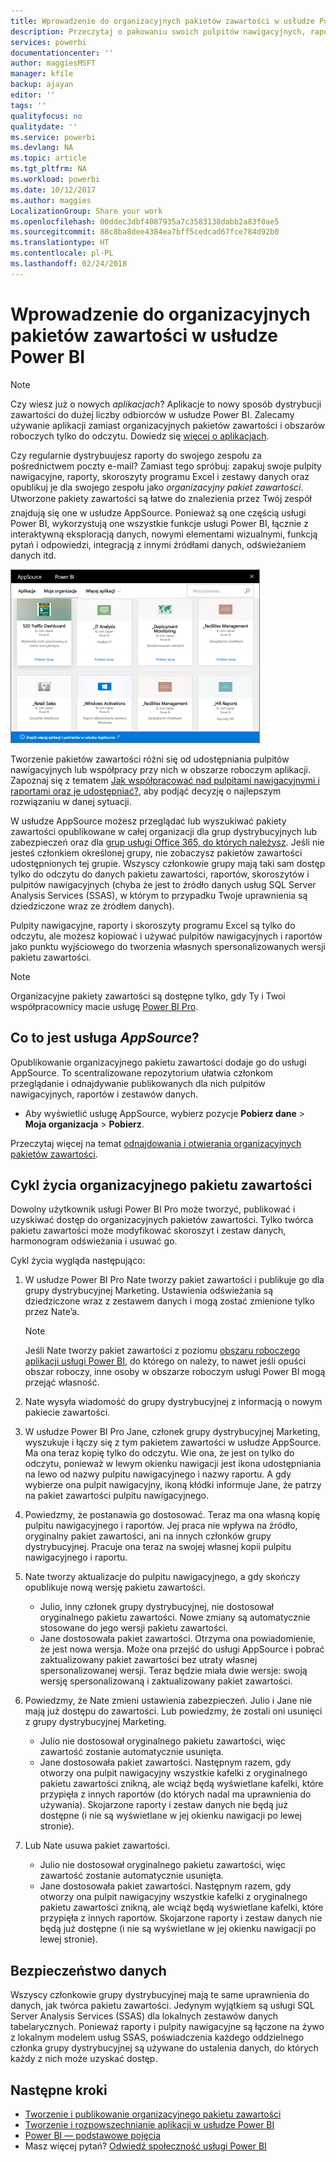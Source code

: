 ```yaml
---
title: Wprowadzenie do organizacyjnych pakietów zawartości w usłudze Power BI
description: Przeczytaj o pakowaniu swoich pulpitów nawigacyjnych, raportów, skoroszytów programu Excel i zestawów danych do organizacyjnych pakietów zawartości i udostępnianiu ich współpracownikom.
services: powerbi
documentationcenter: ''
author: maggiesMSFT
manager: kfile
backup: ajayan
editor: ''
tags: ''
qualityfocus: no
qualitydate: ''
ms.service: powerbi
ms.devlang: NA
ms.topic: article
ms.tgt_pltfrm: NA
ms.workload: powerbi
ms.date: 10/12/2017
ms.author: maggies
LocalizationGroup: Share your work
ms.openlocfilehash: 00ddec3dbf4087935a7c3583138dabb2a83f0ae5
ms.sourcegitcommit: 88c8ba8dee4384ea7bff5cedcad67fce784d92b0
ms.translationtype: HT
ms.contentlocale: pl-PL
ms.lasthandoff: 02/24/2018
---
```

# <a name="intro-to-organizational-content-packs-in-power-bi"></a>Wprowadzenie do organizacyjnych pakietów zawartości w usłudze Power BI
> [!NOTE]
> Czy wiesz już o nowych *aplikacjach*? Aplikacje to nowy sposób dystrybucji zawartości do dużej liczby odbiorców w usłudze Power BI. Zalecamy używanie aplikacji zamiast organizacyjnych pakietów zawartości i obszarów roboczych tylko do odczytu. Dowiedz się [więcej o aplikacjach](service-install-use-apps.md).
> 
> 

Czy regularnie dystrybuujesz raporty do swojego zespołu za pośrednictwem poczty e-mail? Zamiast tego spróbuj: zapakuj swoje pulpity nawigacyjne, raporty, skoroszyty programu Excel i zestawy danych oraz opublikuj je dla swojego zespołu jako *organizacyjny pakiet zawartości*. Utworzone pakiety zawartości są łatwe do znalezienia przez Twój zespół &#151; znajdują się one w usłudze AppSource. Ponieważ są one częścią usługi Power BI, wykorzystują one wszystkie funkcje usługi Power BI, łącznie z interaktywną eksploracją danych, nowymi elementami wizualnymi, funkcją pytań i odpowiedzi, integracją z innymi źródłami danych, odświeżaniem danych itd.

![](media/service-organizational-content-pack-introduction/power-bi-org-content-packs.png)

Tworzenie pakietów zawartości różni się od udostępniania pulpitów nawigacyjnych lub współpracy przy nich w obszarze roboczym aplikacji. Zapoznaj się z tematem [Jak współpracować nad pulpitami nawigacyjnymi i raportami oraz je udostępniać?](service-how-to-collaborate-distribute-dashboards-reports.md), aby podjąć decyzję o najlepszym rozwiązaniu w danej sytuacji. 

W usłudze AppSource możesz przeglądać lub wyszukiwać pakiety zawartości opublikowane w całej organizacji dla grup dystrybucyjnych lub zabezpieczeń oraz dla [grup usługi Office 365, do których należysz](https://support.office.com/article/Create-a-group-in-Office-365-7124dc4c-1de9-40d4-b096-e8add19209e9). Jeśli nie jesteś członkiem określonej grupy, nie zobaczysz pakietów zawartości udostępnionych tej grupie. Wszyscy członkowie grupy mają taki sam dostęp tylko do odczytu do danych pakietu zawartości, raportów, skoroszytów i pulpitów nawigacyjnych (chyba że jest to źródło danych usług SQL Server Analysis Services (SSAS), w którym to przypadku Twoje uprawnienia są dziedziczone wraz ze źródłem danych).

Pulpity nawigacyjne, raporty i skoroszyty programu Excel są tylko do odczytu, ale możesz kopiować i używać pulpitów nawigacyjnych i raportów jako punktu wyjściowego do tworzenia własnych spersonalizowanych wersji pakietu zawartości.

> [!NOTE]
> Organizacyjne pakiety zawartości są dostępne tylko, gdy Ty i Twoi współpracownicy macie usługę [Power BI Pro](service-free-vs-pro.md).
> 
> 

## <a name="what-is-appsource"></a>Co to jest usługa *AppSource*?
Opublikowanie organizacyjnego pakietu zawartości dodaje go do usługi AppSource.  To scentralizowane repozytorium ułatwia członkom przeglądanie i odnajdywanie publikowanych dla nich pulpitów nawigacyjnych, raportów i zestawów danych.  

* Aby wyświetlić usługę AppSource, wybierz pozycje **Pobierz dane** > **Moja organizacja** > **Pobierz**.

Przeczytaj więcej na temat [odnajdowania i otwierania organizacyjnych pakietów zawartości](service-organizational-content-pack-find-and-open.md).

## <a name="the-life-cycle-of-an-organizational-content-pack"></a>Cykl życia organizacyjnego pakietu zawartości
Dowolny użytkownik usługi Power BI Pro może tworzyć, publikować i uzyskiwać dostęp do organizacyjnych pakietów zawartości. Tylko twórca pakietu zawartości może modyfikować skoroszyt i zestaw danych, harmonogram odświeżania i usuwać go.

Cykl życia wygląda następująco:

1. W usłudze Power BI Pro Nate tworzy pakiet zawartości i publikuje go dla grupy dystrybucyjnej Marketing. Ustawienia odświeżania są dziedziczone wraz z zestawem danych i mogą zostać zmienione tylko przez Nate’a.
   
   > [!NOTE]
   > Jeśli Nate tworzy pakiet zawartości z poziomu [obszaru roboczego aplikacji usługi Power BI](service-create-distribute-apps.md), do którego on należy, to nawet jeśli opuści obszar roboczy, inne osoby w obszarze roboczym usługi Power BI mogą przejąć własność.
   > 
   > 
2. Nate wysyła wiadomość do grupy dystrybucyjnej z informacją o nowym pakiecie zawartości.
3. W usłudze Power BI Pro Jane, członek grupy dystrybucyjnej Marketing, wyszukuje i łączy się z tym pakietem zawartości w usłudze AppSource. Ma ona teraz kopię tylko do odczytu.  Wie ona, że jest on tylko do odczytu, ponieważ w lewym okienku nawigacji jest ikona udostępniania na lewo od nazwy pulpitu nawigacyjnego i nazwy raportu. A gdy wybierze ona pulpit nawigacyjny, ikoną kłódki informuje Jane, że patrzy na pakiet zawartości pulpitu nawigacyjnego. 
4. Powiedzmy, że postanawia go dostosować. Teraz ma ona własną kopię pulpitu nawigacyjnego i raportów. Jej praca nie wpływa na źródło, oryginalny pakiet zawartości, ani na innych członków grupy dystrybucyjnej. Pracuje ona teraz na swojej własnej kopii pulpitu nawigacyjnego i raportu.
5. Nate tworzy aktualizacje do pulpitu nawigacyjnego, a gdy skończy opublikuje nową wersję pakietu zawartości.
   
   * Julio, inny członek grupy dystrybucyjnej, nie dostosował oryginalnego pakietu zawartości. Nowe zmiany są automatycznie stosowane do jego wersji pakietu zawartości.  
   * Jane dostosowała pakiet zawartości. Otrzyma ona powiadomienie, że jest nowa wersja.  Może ona przejść do usługi AppSource i pobrać zaktualizowany pakiet zawartości bez utraty własnej spersonalizowanej wersji. Teraz będzie miała dwie wersje: swoją wersję spersonalizowaną i zaktualizowany pakiet zawartości.
6. Powiedzmy, że Nate zmieni ustawienia zabezpieczeń. Julio i Jane nie mają już dostępu do zawartości. Lub powiedzmy, że zostali oni usunięci z grupy dystrybucyjnej Marketing.
   
   * Julio nie dostosował oryginalnego pakietu zawartości, więc zawartość zostanie automatycznie usunięta. 
   * Jane dostosowała pakiet zawartości. Następnym razem, gdy otworzy ona pulpit nawigacyjny wszystkie kafelki z oryginalnego pakietu zawartości znikną, ale wciąż będą wyświetlane kafelki, które przypięła z innych raportów (do których nadal ma uprawnienia do używania). Skojarzone raporty i zestaw danych nie będą już dostępne (i nie są wyświetlane w jej okienku nawigacji po lewej stronie).
7. Lub Nate usuwa pakiet zawartości.
   
   * Julio nie dostosował oryginalnego pakietu zawartości, więc zawartość zostanie automatycznie usunięta. 
   * Jane dostosowała pakiet zawartości. Następnym razem, gdy otworzy ona pulpit nawigacyjny wszystkie kafelki z oryginalnego pakietu zawartości znikną, ale wciąż będą wyświetlane kafelki, które przypięła z innych raportów. Skojarzone raporty i zestaw danych nie będą już dostępne (i nie są wyświetlane w jej okienku nawigacji po lewej stronie).

## <a name="data-security"></a>Bezpieczeństwo danych
Wszyscy członkowie grupy dystrybucyjnej mają te same uprawnienia do danych, jak twórca pakietu zawartości. Jedynym wyjątkiem są usługi SQL Server Analysis Services (SSAS) dla lokalnych zestawów danych tabelarycznych. Ponieważ raporty i pulpity nawigacyjne są łączone na żywo z lokalnym modelem usług SSAS, poświadczenia każdego oddzielnego członka grupy dystrybucyjnej są używane do ustalenia danych, do których każdy z nich może uzyskać dostęp.

## <a name="next-steps"></a>Następne kroki
* [Tworzenie i publikowanie organizacyjnego pakietu zawartości](service-organizational-content-pack-create-and-publish.md)
* [Tworzenie i rozpowszechnianie aplikacji w usłudze Power BI](service-create-distribute-apps.md) 
* [Power BI — podstawowe pojęcia](service-basic-concepts.md)
* Masz więcej pytań? [Odwiedź społeczność usługi Power BI](http://community.powerbi.com/)

